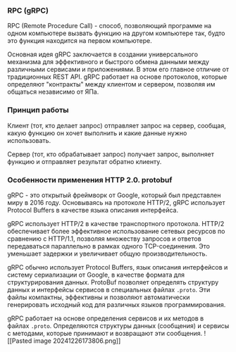 ### RPC (gRPC)
RPC (Remote Procedure Call) - способ, позволяющий программе на одном компьютере вызвать функцию на другом компьютере так, будто это функция находится на первом компьютере.

Основная идея gRPC заключается в создании универсального механизма для эффективного и быстрого обмена данными между различными сервисами и приложениями. В этом его главное отличие от традиционных REST API. gRPC работает на основе протоколов, которые определяют "контракты" между клиентом и сервером, позволяя им общаться независимо от ЯПа.
### Принцип работы
Клиент (тот, кто делает запрос) отправляет запрос на сервер, сообщая, какую функцию он хочет выполнить и какие данные нужно использовать.

Сервер (тот, кто обрабатывает запрос) получает запрос, выполняет функцию и отправляет результат обратно клиенту.

### Особенности применения HTTP 2.0. protobuf
gRPC - это открытый фреймворк от Google, который был представлен миру в 2016 году. Основываясь на протоколе HTTP/2, gRPC использует Protocol Buffers в качестве языка описания интерфейса.

gRPC использует HTTP/2 в качестве транспортного протокола. HTTP/2 обеспечивает более эффективное использование сетевых ресурсов по сравнению с HTTP/1.1, позволяя множеству запросов и ответов передаваться параллельно в рамках одного TCP-соединения. Это уменьшает задержки и увеличивает общую производительность.

gRPC обычно использует Protocol Buffers, язык описания интерфейсов и систему сериализации от Google, в качестве формата для структурирования данных. ProtoBuf позволяет определять структуру данных и интерфейсы сервисов в специальных файлах `.proto`. Эти файлы компактны, эффективны и позволяют автоматически генерировать исходный код для различных языков программирования.

gRPC работает на основе определения сервисов и их методов в файлах `.proto`. Определяются структуры данных (сообщения) и сервисы с методами, которые принимают и возвращают эти сообщения.
![[Pasted image 20241226173806.png]]